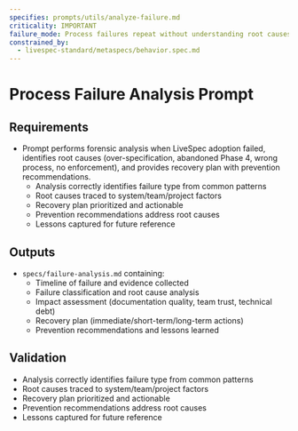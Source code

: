 ```yaml
---
specifies: prompts/utils/analyze-failure.md
criticality: IMPORTANT
failure_mode: Process failures repeat without understanding root causes, preventing improvement
constrained_by:
  - livespec-standard/metaspecs/behavior.spec.md
---
```


# Process Failure Analysis Prompt

## Requirements
- Prompt performs forensic analysis when LiveSpec adoption failed, identifies root causes (over-specification, abandoned Phase 4, wrong process, no enforcement), and provides recovery plan with prevention recommendations.
  - Analysis correctly identifies failure type from common patterns
  - Root causes traced to system/team/project factors
  - Recovery plan prioritized and actionable
  - Prevention recommendations address root causes
  - Lessons captured for future reference

## Outputs

- `specs/failure-analysis.md` containing:
  - Timeline of failure and evidence collected
  - Failure classification and root cause analysis
  - Impact assessment (documentation quality, team trust, technical debt)
  - Recovery plan (immediate/short-term/long-term actions)
  - Prevention recommendations and lessons learned

## Validation

- Analysis correctly identifies failure type from common patterns
- Root causes traced to system/team/project factors
- Recovery plan prioritized and actionable
- Prevention recommendations address root causes
- Lessons captured for future reference
